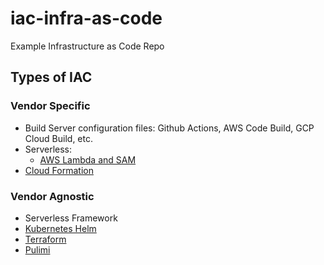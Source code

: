 # iac-infra-as-code
Example Infrastructure as Code Repo

## Types of IAC

### Vendor Specific

* Build Server configuration files:  Github Actions, AWS Code Build, GCP Cloud Build, etc.
* Serverless:  
  *  [AWS Lambda and SAM](https://github.com/noahgift/awslambda#hello-world-build-and-deploy)
* [Cloud Formation](https://www.terraform.io)


### Vendor Agnostic

* Serverless Framework
* [Kubernetes Helm](https://github.com/noahgift/awslambda#hello-world-build-and-deploy)
* [Terraform](https://www.terraform.io)
* [Pulimi](https://www.terraform.io)

